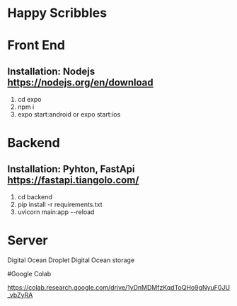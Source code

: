 # Happy Scribbles

# Front End

## Installation: Nodejs https://nodejs.org/en/download
1. cd expo
2. npm i
3. expo start:android or expo start:ios

# Backend
## Installation: Pyhton, FastApi https://fastapi.tiangolo.com/
1. cd backend
2. pip install -r requirements.txt
3. uvicorn main:app --reload


# Server
Digital Ocean Droplet
Digital Ocean storage


#Google Colab

https://colab.research.google.com/drive/1yDnMDMfzKqdToQHo9gNyuF0JU_vbZyRA

